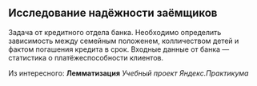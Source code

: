 ## Исследование надёжности заёмщиков

Задача от кредитного отдела банка. Необходимо определить зависимость между семейным положенем, колличеством детей и  фактом погашения кредита в срок. Входные данные от банка — статистика о платёжеспособности клиентов.

Из интересного: **Лемматизация**
*Учебный проект Яндекс.Практикума*
